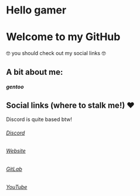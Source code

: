 # Hello gamer
# Welcome to my GitHub
🤓 you should check out my social links 🤓

## A bit about me:
##### gentoo

## Social links (where to stalk me!) ❤️
Discord is quite based btw!
###### [Discord](https://discord.gg/QwvcY4uG52)
###### [Website](https://scrv.xyz)
###### [GitLab](https://gitlab.com/sprmcell)
###### [YouTube](https://youtube.com/spermcell)

